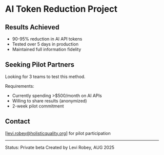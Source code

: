 # AI Token Reduction Project

## Results Achieved
- 90-95% reduction in AI API tokens
- Tested over 5 days in production
- Maintained full information fidelity

## Seeking Pilot Partners
Looking for 3 teams to test this method.

Requirements:
- Currently spending >$500/month on AI APIs
- Willing to share results (anonymized)
- 2-week pilot commitment

## Contact
[levi.robey@holisticquality.org] for pilot participation

---
Status: Private beta
Created by Levi Robey, AUG 2025
